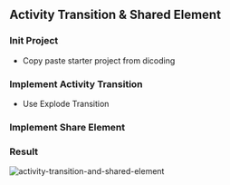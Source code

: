 ## Activity Transition & Shared Element

### Init Project
- Copy paste starter project from dicoding

### Implement Activity Transition
- Use Explode Transition

### Implement Share Element

### Result
![activity-transition-and-shared-element](https://user-images.githubusercontent.com/27923352/192140351-2e650104-1c77-4893-adc6-55486ea4b913.gif)

